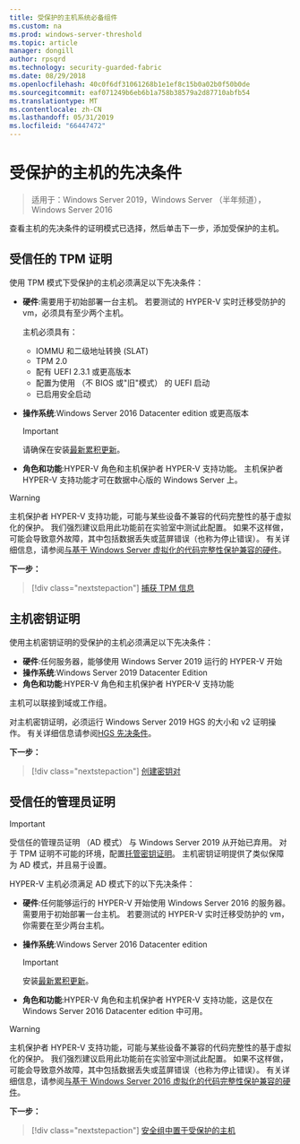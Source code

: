 ```yaml
---
title: 受保护的主机系统必备组件
ms.custom: na
ms.prod: windows-server-threshold
ms.topic: article
manager: dongill
author: rpsqrd
ms.technology: security-guarded-fabric
ms.date: 08/29/2018
ms.openlocfilehash: 40c0f6df31061268b1e1ef8c15b0a02b0f50b0de
ms.sourcegitcommit: eaf071249b6eb6b1a758b38579a2d87710abfb54
ms.translationtype: MT
ms.contentlocale: zh-CN
ms.lasthandoff: 05/31/2019
ms.locfileid: "66447472"
---
```

# <a name="prerequisites-for-guarded-hosts"></a>受保护的主机的先决条件

>适用于：Windows Server 2019，Windows Server （半年频道），Windows Server 2016

查看主机的先决条件的证明模式已选择，然后单击下一步，添加受保护的主机。

## <a name="tpm-trusted-attestation"></a>受信任的 TPM 证明

使用 TPM 模式下受保护的主机必须满足以下先决条件：

-   **硬件**:需要用于初始部署一台主机。 若要测试的 HYPER-V 实时迁移受防护的 vm，必须具有至少两个主机。

    主机必须具有：
    
    - IOMMU 和二级地址转换 (SLAT)
    - TPM 2.0
    - 配有 UEFI 2.3.1 或更高版本
    - 配置为使用 （不 BIOS 或"旧"模式） 的 UEFI 启动
    - 已启用安全启动
        
-   **操作系统**:Windows Server 2016 Datacenter edition 或更高版本

    > [!IMPORTANT]
    > 请确保在安装[最新累积更新](https://support.microsoft.com/help/4000825/windows-10-and-windows-server-2016-update-history)。  

-   **角色和功能**:HYPER-V 角色和主机保护者 HYPER-V 支持功能。 主机保护者 HYPER-V 支持功能才可在数据中心版的 Windows Server 上。 

> [!WARNING]
> 主机保护者 HYPER-V 支持功能，可能与某些设备不兼容的代码完整性的基于虚拟化的保护。 我们强烈建议启用此功能前在实验室中测试此配置。 如果不这样做，可能会导致意外故障，其中包括数据丢失或蓝屏错误（也称为停止错误）。 有关详细信息，请参阅[与基于 Windows Server 虚拟化的代码完整性保护兼容的硬件](guarded-fabric-compatible-hardware-with-virtualization-based-protection-of-code-integrity.md)。

**下一步：** 
> [!div class="nextstepaction"]
> [捕获 TPM 信息](guarded-fabric-tpm-trusted-attestation-capturing-hardware.md)

## <a name="host-key-attestation"></a>主机密钥证明

使用主机密钥证明的受保护的主机必须满足以下先决条件：

- **硬件**:任何服务器，能够使用 Windows Server 2019 运行的 HYPER-V 开始
- **操作系统**:Windows Server 2019 Datacenter Edition
- **角色和功能**:HYPER-V 角色和主机保护者 HYPER-V 支持功能 

主机可以联接到域或工作组。 

对主机密钥证明，必须运行 Windows Server 2019 HGS 的大小和 v2 证明操作。 有关详细信息请参阅[HGS 先决条件](guarded-fabric-prepare-for-hgs.md#prerequisites)。 

**下一步：** 
> [!div class="nextstepaction"]
> [创建密钥对](guarded-fabric-create-host-key.md)

## <a name="admin-trusted-attestation"></a>受信任的管理员证明

>[!IMPORTANT]
>受信任的管理员证明 （AD 模式） 与 Windows Server 2019 从开始已弃用。 对于 TPM 证明不可能的环境，配置[托管密钥证明](#host-key-attestation)。 主机密钥证明提供了类似保障为 AD 模式，并且易于设置。 

HYPER-V 主机必须满足 AD 模式下的以下先决条件：

-   **硬件**:任何能够运行的 HYPER-V 开始使用 Windows Server 2016 的服务器。 需要用于初始部署一台主机。 若要测试的 HYPER-V 实时迁移受防护的 vm，你需要在至少两台主机。

-   **操作系统**:Windows Server 2016 Datacenter edition

    > [!IMPORTANT]
    > 安装[最新累积更新](https://support.microsoft.com/help/4000825/windows-10-and-windows-server-2016-update-history)。

-   **角色和功能**:HYPER-V 角色和主机保护者 HYPER-V 支持功能，这是仅在 Windows Server 2016 Datacenter edition 中可用。 

> [!WARNING]
> 主机保护者 HYPER-V 支持功能，可能与某些设备不兼容的代码完整性的基于虚拟化的保护。 我们强烈建议启用此功能前在实验室中测试此配置。 如果不这样做，可能会导致意外故障，其中包括数据丢失或蓝屏错误（也称为停止错误）。 有关详细信息，请参阅[与基于 Windows Server 2016 虚拟化的代码完整性保护兼容的硬件](guarded-fabric-compatible-hardware-with-virtualization-based-protection-of-code-integrity.md)。

**下一步：** 
> [!div class="nextstepaction"]
> [安全组中置于受保护的主机](guarded-fabric-admin-trusted-attestation-creating-a-security-group.md)